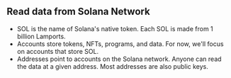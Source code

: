 ## Read data from Solana Network
- SOL is the name of Solana's native token. Each SOL is made from 1 billion Lamports.
- Accounts store tokens, NFTs, programs, and data. For now, we'll focus on accounts that store SOL.
- Addresses point to accounts on the Solana network. Anyone can read the data at a given address. Most addresses are also public keys.

